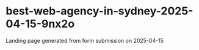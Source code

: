 # best-web-agency-in-sydney-2025-04-15-9nx2o
Landing page generated from form submission on 2025-04-15
